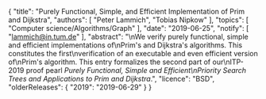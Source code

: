 {
    "title": "Purely Functional, Simple, and Efficient Implementation of Prim and Dijkstra",
    "authors": [
        "Peter Lammich",
        "Tobias Nipkow"
    ],
    "topics": [
        "Computer science/Algorithms/Graph"
    ],
    "date": "2019-06-25",
    "notify": [
        "lammich@in.tum.de"
    ],
    "abstract": "\nWe verify purely functional, simple and efficient implementations of\nPrim's and Dijkstra's algorithms. This constitutes the first\nverification of an executable and even efficient version of\nPrim's algorithm. This entry formalizes the second part of our\nITP-2019 proof pearl <em>Purely Functional, Simple and Efficient\nPriority Search Trees and Applications to Prim and Dijkstra</em>.",
    "licence": "BSD",
    "olderReleases": {
        "2019": "2019-06-29"
    }
}